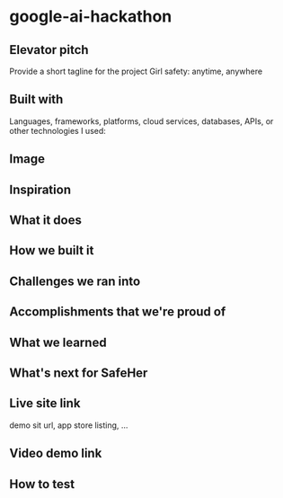 # google-ai-hackathon

## Elevator pitch

Provide a short tagline for the project
Girl safety: anytime, anywhere

## Built with

Languages, frameworks, platforms, cloud services, databases, APIs, or other technologies I used:

## Image

## Inspiration

## What it does

## How we built it

## Challenges we ran into

## Accomplishments that we're proud of

## What we learned

## What's next for SafeHer

## Live site link

demo sit url, app store listing, ...

## Video demo link

## How to test
